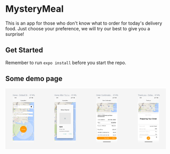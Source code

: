 # MysteryMeal

This is an app for those who don't know what to order for today's delivery food. Just choose your preference, we will try our best to give you a surprise!

## Get Started

Remember to run `expo install` before you start the repo.

## Some demo page
<img src="images/Demo.png?raw=true" alt="MysteryMeal Demo" width="500"/>
